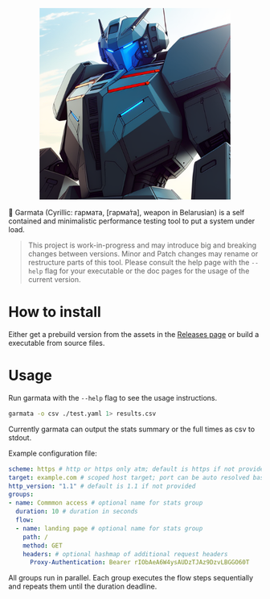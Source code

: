 <p align="center">
<img src="./docs/img/logo.png" alt="logo" width="380"/>
</p>
🔫 Garmata (Cyrillic: гармата, [гарма́та], weapon in Belarusian) is a self contained and minimalistic performance testing tool to put a system under load.

> This project is work-in-progress and may introduce big and breaking changes between versions. Minor and Patch changes may rename or restructure parts of this tool. Please consult the help page with the `--help` flag for your executable or the doc pages for the usage of the current version.

# How to install

Either get a prebuild version from the assets in the [Releases page](https://github.com/litvinav/garmata/releases) or build a executable from source files.

# Usage

Run garmata with the `--help` flag to see the usage instructions.
```sh
garmata -o csv ./test.yaml 1> results.csv
```
Currently garmata can output the stats summary or the full times as csv to stdout.

Example configuration file:
```yaml
scheme: https # http or https only atm; default is https if not provided
target: example.com # scoped host target; port can be auto resolved based on the request scheme
http_version: "1.1" # default is 1.1 if not provided
groups:
- name: Commmon access # optional name for stats group
  duration: 10 # duration in seconds
  flow:
  - name: landing page # optional name for stats group
    path: /
    method: GET
    headers: # optional hashmap of additional request headers
      Proxy-Authentication: Bearer rIObAeA6W4ysAUDzTJAz9DzvLBGGO60T
```
All groups run in parallel. Each group executes the flow steps sequentially and repeats them until the duration deadline.
